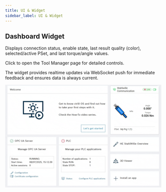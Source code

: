 ```yaml
---
title: UI & Widget
sidebar_label: UI & Widget
---
```


## Dashboard Widget
Displays connection status, enable state, last result quality (color), selected/active PSet, and last torque/angle values.

Click to open the Tool Manager page for detailed controls.

The widget provides realtime updates via WebSocket push for immediate feedback and ensures data is always current.


![Widget Showcase](../../static/img/SW766//Widget_ShowCase.gif)
<!-- `/img/user-guide/tool-manager-page.png` – Tool Manager with PSet selection & results. -->

